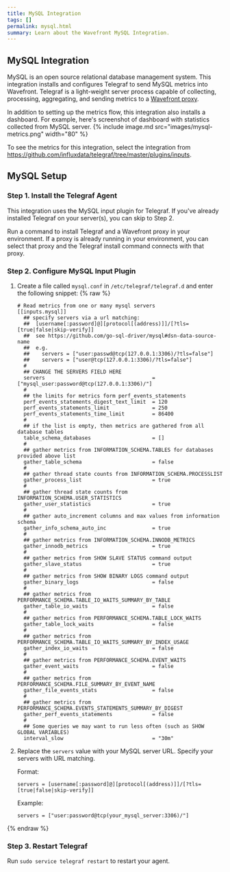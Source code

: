 ```yaml
---
title: MySQL Integration
tags: []
permalink: mysql.html
summary: Learn about the Wavefront MySQL Integration.
---
```

## MySQL Integration

MySQL is an open source relational database management system. This integration installs and configures Telegraf to send MySQL metrics into Wavefront. Telegraf is a light-weight server process capable of collecting, processing, aggregating, and sending metrics to a [Wavefront proxy](https://docs.wavefront.com/proxies.html).

In addition to setting up the metrics flow, this integration also installs a dashboard. For example, here's screenshot of dashboard with statistics collected from MySQL server.
{% include image.md src="images/mysql-metrics.png" width="80" %}



To see the metrics for this integration, select the integration from <https://github.com/influxdata/telegraf/tree/master/plugins/inputs>.
## MySQL Setup



### Step 1. Install the Telegraf Agent

This integration uses the MySQL input plugin for Telegraf. If you've already installed Telegraf on your server(s), you can skip to Step 2.

Run a command to install Telegraf and a Wavefront proxy in your environment. If a proxy is already running in your environment, you can select that proxy and the Telegraf install command connects with that proxy.

### Step 2. Configure MySQL Input Plugin

1. Create a file called `mysql.conf` in `/etc/telegraf/telegraf.d` and enter the following snippet:
{% raw %}
    ```
    # Read metrics from one or many mysql servers
    [[inputs.mysql]]
      ## specify servers via a url matching:
      ##  [username[:password]@][protocol[(address)]]/[?tls=[true|false|skip-verify]]
      ##  see https://github.com/go-sql-driver/mysql#dsn-data-source-name
      ##  e.g.
      ##    servers = ["user:passwd@tcp(127.0.0.1:3306)/?tls=false"]
      ##    servers = ["user@tcp(127.0.0.1:3306)/?tls=false"]
      #
      ## CHANGE THE SERVERS FIELD HERE
      servers                                   = ["mysql_user:password@tcp(127.0.0.1:3306)/"]
      #
      ## the limits for metrics form perf_events_statements
      perf_events_statements_digest_text_limit  = 120
      perf_events_statements_limit              = 250
      perf_events_statements_time_limit         = 86400
      #
      ## if the list is empty, then metrics are gathered from all database tables
      table_schema_databases                    = []
      #
      ## gather metrics from INFORMATION_SCHEMA.TABLES for databases provided above list
      gather_table_schema                       = false
      #
      ## gather thread state counts from INFORMATION_SCHEMA.PROCESSLIST
      gather_process_list                       = true
      #
      ## gather thread state counts from INFORMATION_SCHEMA.USER_STATISTICS
      gather_user_statistics                    = true
      #
      ## gather auto_increment columns and max values from information schema
      gather_info_schema_auto_inc               = true
      #
      ## gather metrics from INFORMATION_SCHEMA.INNODB_METRICS
      gather_innodb_metrics                     = true
      #
      ## gather metrics from SHOW SLAVE STATUS command output
      gather_slave_status                       = true
      #
      ## gather metrics from SHOW BINARY LOGS command output
      gather_binary_logs                        = false
      #
      ## gather metrics from PERFORMANCE_SCHEMA.TABLE_IO_WAITS_SUMMARY_BY_TABLE
      gather_table_io_waits                     = false
      #
      ## gather metrics from PERFORMANCE_SCHEMA.TABLE_LOCK_WAITS
      gather_table_lock_waits                   = false
      #
      ## gather metrics from PERFORMANCE_SCHEMA.TABLE_IO_WAITS_SUMMARY_BY_INDEX_USAGE
      gather_index_io_waits                     = false
      #
      ## gather metrics from PERFORMANCE_SCHEMA.EVENT_WAITS
      gather_event_waits                        = false
      #
      ## gather metrics from PERFORMANCE_SCHEMA.FILE_SUMMARY_BY_EVENT_NAME
      gather_file_events_stats                  = false
      #
      ## gather metrics from PERFORMANCE_SCHEMA.EVENTS_STATEMENTS_SUMMARY_BY_DIGEST
      gather_perf_events_statements             = false
      #
      ## Some queries we may want to run less often (such as SHOW GLOBAL VARIABLES)
      interval_slow                             = "30m"
    ```

1. Replace the `servers` value with your MySQL server URL. Specify your servers with URL matching.
    
    Format:
    ```
    servers = [username[:password]@][protocol[(address)]]/[?tls=[true|false|skip-verify]]
    ```
    Example:
    ```
    servers = ["user:password@tcp(your_mysql_server:3306)/"]
    ```
{% endraw %}

### Step 3. Restart Telegraf

Run `sudo service telegraf restart` to restart your agent.
